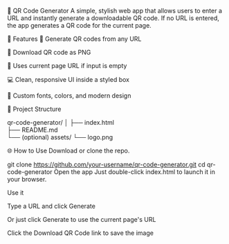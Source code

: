 🧾 QR Code Generator
A simple, stylish web app that allows users to enter a URL and instantly generate a downloadable QR code.
If no URL is entered, the app generates a QR code for the current page.

🚀 Features
🔳 Generate QR codes from any URL

📱 Download QR code as PNG

🔎 Uses current page URL if input is empty

💻 Clean, responsive UI inside a styled box

🎨 Custom fonts, colors, and modern design

📁 Project Structure

qr-code-generator/
│
├── index.html       
├── README.md        
└── (optional) assets/
    └── logo.png     


🌐 How to Use
Download or clone the repo.


git clone https://github.com/your-username/qr-code-generator.git
cd qr-code-generator
Open the app
Just double-click index.html to launch it in your browser.

Use it

Type a URL and click Generate

Or just click Generate to use the current page's URL

Click the Download QR Code link to save the image